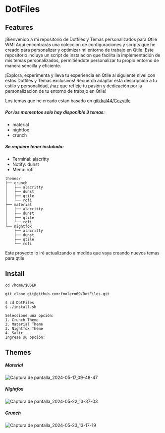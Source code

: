 # DotFiles

## Features
¡Bienvenido a mi repositorio de Dotfiles y Temas personalizados para Qtile WM! 
Aquí encontrarás una colección de configuraciones y scripts que he creado para personalizar y optimizar mi entorno de trabajo en Qtile. Este repositorio incluye un script de instalación que facilita la implementación de mis temas personalizados, permitiéndote personalizar tu propio entorno de manera sencilla y eficiente. 

¡Explora, experimenta y lleva tu experiencia en Qtile al siguiente nivel con estos Dotfiles y Temas exclusivos! Recuerda adaptar esta descripción a tu estilo y personalidad, ¡haz que refleje tu pasión y dedicación por la personalización de tu entorno de trabajo en Qtile!

Los temas que he creado estan basado en [gitkkal44/Cozytile](http://https://github.com/Darkkal44/Cozytile "gitkkal44/Cozytile")

##### Por los momentos solo hay disponible 3 temas:
- material
- nightfox
- crunch

##### Se requiere tener instalado:
- Terminal: alacritty
- Notify: dunst
- Menu: rofi

```
themes/
├── crunch
│   ├── alacritty
│   ├── dunst
│   ├── qtile
│   └── rofi
├── material
│   ├── alacritty
│   ├── dunst
│   ├── qtile
│   └── rofi
└── nightfox
    ├── alacritty
    ├── dunst
    ├── qtile
    └── rofi
```

Este proyecto lo iré actualizando a medida que vaya creando nuevos temas para qtile

## Install

```
cd /home/$USER

git clone git@github.com:fmolero69/DotFiles.git

```

```
$ cd DotFiles
$ ./install.sh
```
```
Seleccione una opción:
1. Crunch Theme
2. Material Theme
3. Nightfox Theme
4. Salir
Ingrese su opción:
```

## Themes

##### Material
![Captura de pantalla_2024-05-17_09-48-47](https://github.com/fmolero69/DotFiles/assets/116031640/135664d0-1dbb-4b84-9b33-511c1590a3e5)

##### Nightfox
![Captura de pantalla_2024-05-22_13-37-03](https://github.com/fmolero69/DotFiles/assets/116031640/db955178-7c01-4bb8-9bac-81f89a20ad90)

##### Crunch
![Captura de pantalla_2024-05-23_13-17-19](https://github.com/fmolero69/DotFiles/assets/116031640/b844c986-0ef5-4a59-b673-e20422359f8b)